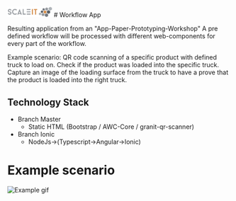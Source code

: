 <img src="https://raw.githubusercontent.com/ScaleIT-Org/media-ressources/master/logo/scaleit-logo.png" width="20%"/>
# Workflow App

Resulting application from an "App-Paper-Prototyping-Workshop"
A pre defined workflow will be processed with different web-components for every part of the workflow.

Example scenario: QR code scanning of a specific product with defined truck to load on. Check if the product was loaded into the specific truck. Capture an image of the loading surface from the truck to have a prove that the product is loaded into the right truck.

## Technology Stack

- Branch Master
	- Static HTML (Bootstrap / AWC-Core / granit-qr-scanner)
- Branch Ionic
	- NodeJs->(Typescript->Angular->Ionic)

# Example scenario
![Example gif](https://media.giphy.com/media/vFKqnCdLPNOKc/giphy.gif)

